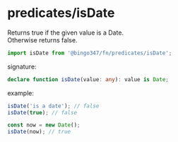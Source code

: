 # predicates/isDate

Returns true if the given value is a Date.  
Otherwise returns false.

```javascript
import isDate from '@bingo347/fn/predicates/isDate';
```

signature:

```typescript
declare function isDate(value: any): value is Date;
```

example:

```javascript
isDate('is a date'); // false
isDate(true); // false

const now = new Date();
isDate(now); // true
```